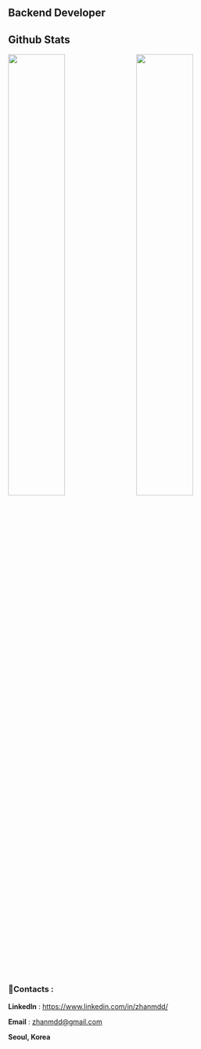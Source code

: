 ## Backend Developer

## Github Stats

<img  src="https://github-readme-stats.vercel.app/api?username=zhandosm&show_icons=true&theme=dark" width="48%" align="right" >
<img  src="https://github-readme-streak-stats.herokuapp.com/?user=zhandosm&theme=dark" width="48%" >

### :iphone:Contacts :
**LinkedIn** : https://www.linkedin.com/in/zhanmdd/

**Email** : zhanmdd@gmail.com

**Seoul, Korea**
